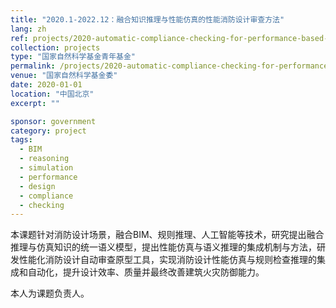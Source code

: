 ```yaml
---
title: "2020.1-2022.12：融合知识推理与性能仿真的性能消防设计审查方法"
lang: zh
ref: projects/2020-automatic-compliance-checking-for-performance-based-design
collection: projects
type: "国家自然科学基金青年基金"
permalink: /projects/2020-automatic-compliance-checking-for-performance-based-design
venue: "国家自然科学基金委"
date: 2020-01-01
location: "中国北京"
excerpt: ""

sponsor: government
category: project
tags: 
  - BIM
  - reasoning
  - simulation
  - performance
  - design
  - compliance
  - checking
---
```


本课题针对消防设计场景，融合BIM、规则推理、人工智能等技术，研究提出融合推理与仿真知识的统一语义模型，提出性能仿真与语义推理的集成机制与方法，研发性能化消防设计自动审查原型工具，实现消防设计性能仿真与规则检查推理的集成和自动化，提升设计效率、质量并最终改善建筑火灾防御能力。

本人为课题负责人。